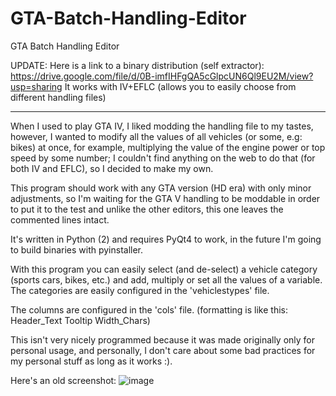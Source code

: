 # GTA-Batch-Handling-Editor
GTA Batch Handling Editor

UPDATE: Here is a link to a binary distribution (self extractor): https://drive.google.com/file/d/0B-imfIHFgQA5cGlpcUN6Ql9EU2M/view?usp=sharing
It works with IV+EFLC (allows you to easily choose from different handling files)

----

When I used to play GTA IV, I liked modding the handling file to my tastes, however, I wanted to modify all the values of all vehicles (or some, e.g: bikes) at once, for example, multiplying the value of the engine power or top speed by some number; I couldn't find anything on the web to do that (for both IV and EFLC), so I decided to make my own.

This program should work with any GTA version (HD era) with only minor adjustments, so I'm waiting for the GTA V handling to be moddable in order to put it to the test and unlike the other editors, this one leaves the commented lines intact.

It's written in Python (2) and requires PyQt4 to work, in the future I'm going to build binaries with pyinstaller.

With this program you can easily select (and de-select) a vehicle category (sports cars, bikes, etc.) and add, multiply or set all the values of a variable. The categories are easily configured in the 'vehiclestypes' file.

The columns are configured in the 'cols' file. (formatting is like this: Header_Text Tooltip Width_Chars)

This isn't very nicely programmed because it was made originally only for personal usage, and personally, I don't care about some bad practices for my personal stuff as long as it works :).

Here's an old screenshot:
![image](https://fungamesreactor.files.wordpress.com/2015/05/sshot1.png)
